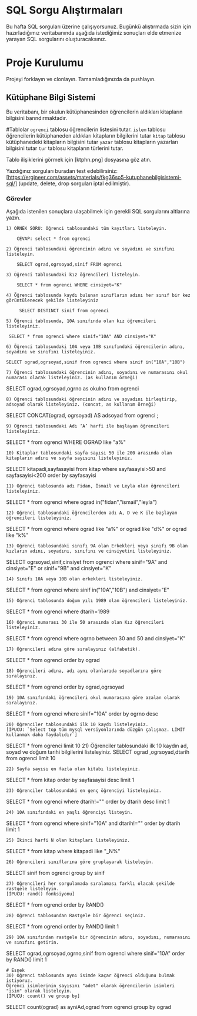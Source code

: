 # SQL Sorgu Alıştırmaları

Bu hafta SQL sorguları üzerine çalışıyorsunuz. Bugünkü alıştırmada sizin için hazırladığımız veritabanında aşağıda istediğimiz sonuçları elde etmenize yarayan SQL sorgularını oluşturacaksınız.

# Proje Kurulumu

Projeyi forklayın ve clonlayın. Tamamladığınızda da pushlayın.

## Kütüphane Bilgi Sistemi

Bu veritabanı, bir okulun kütüphanesinden öğrencilerin aldıkları kitapların bilgisini barındırmaktadır.

#Tablolar
`ogrenci` tablosu öğrencilerin listesini tutar.
`islem` tablosu öğrencilerin kütüphaneden aldıkları kitapların bilgilerini tutar
`kitap` tablosu kütüphanedeki kitapların bilgisini tutar
`yazar` tablosu kitapların yazarları bilgisini tutar
`tur` tablosu kitapların türlerini tutar.

Tablo ilişiklerini görmek için [ktphn.png] dosyasına göz atın.

Yazdığınız sorguları buradan test edebilirsiniz: [https://ergineer.com/assets/materials/fkg36so5-kutuphanebilgisistemi-sql/] (update, delete, drop sorguları iptal edilmiştir).

### Görevler

Aşağıda istenilen sonuçlara ulaşabilmek için gerekli SQL sorgularını altlarına yazın.

    1) ÖRNEK SORU: Öğrenci tablosundaki tüm kayıtları listeleyin.

    	CEVAP: select * from ogrenci

    2) Öğrenci tablosundaki öğrencinin adını ve soyadını ve sınıfını listeleyin.

    	SELECT ograd,ogrsoyad,sinif FROM ogrenci

    3) Öğrenci tablosundaki kız öğrencileri listeleyin.

    	SELECT * from ogrenci WHERE cinsiyet="K"

    4) Öğrenci tablosunda kaydı bulunan sınıfların adını her sınıf bir kez görüntülenecek şekilde listeleyiniz

    	 SELECT DISTINCT sinif from ogrenci

    5) Öğrenci tablosunda, 10A sınıfında olan kız öğrencileri listeleyiniz.

     SELECT * from ogrenci where sinif="10A" AND cinsiyet="K"

    6) Öğrenci tablosundaki 10A veya 10B sınıfındaki öğrencilerin adını, soyadını ve sınıfını listeleyiniz.

    SELECT ograd,ogrsoyad,sinif from ogrenci where sinif in("10A","10B")

    7) Öğrenci tablosundaki öğrencinin adını, soyadını ve numarasını okul numarası olarak listeleyiniz. (as kullanım örneği)

SELECT ograd,ogrsoyad,ogrno as okulno from ogrenci

    8) Öğrenci tablosundaki öğrencinin adını ve soyadını birleştirip, adsoyad olarak listeleyiniz. (concat, as kullanım örneği)

SELECT CONCAT(ograd, ogrsoyad) AS adsoyad from ogrenci ;

    9) Öğrenci tablosundaki Adı ‘A’ harfi ile başlayan öğrencileri listeleyiniz.

SELECT \* from ogrenci WHERE OGRAD like "a%"

    10) Kitaplar tablosundaki sayfa sayısı 50 ile 200 arasında olan kitapların adını ve sayfa sayısını listeleyiniz.

SELECT kitapadi,sayfasayisi from kitap where sayfasayisi>50 and sayfasayisi<200 order by sayfasayisi

    11) Öğrenci tablosunda adı Fidan, İsmail ve Leyla olan öğrencileri listeleyiniz.

SELECT \* from ogrenci where ograd in("fidan","ismail","leyla")

    12) Öğrenci tablosundaki öğrencilerden adı A, D ve K ile başlayan öğrencileri listeleyiniz.

SELECT \* from ogrenci where ograd like "a%" or ograd like "d%" or ograd like "k%"

    13) Öğrenci tablosundaki sınıfı 9A olan Erkekleri veya sınıfı 9B olan kızların adını, soyadını, sınıfını ve cinsiyetini listeleyiniz.

SELECT ogrsoyad,sinif,cinsiyet from ogrenci where sinif="9A" and cinsiyet="E" or sinif="9B" and cinsiyet="K"

    14) Sınıfı 10A veya 10B olan erkekleri listeleyiniz.

SELECT \* from ogrenci where sinif in("10A","10B") and cinsiyet="E"

    15) Öğrenci tablosunda doğum yılı 1989 olan öğrencileri listeleyiniz.

SELECT \* from ogrenci where dtarih=1989

    16) Öğrenci numarası 30 ile 50 arasında olan Kız öğrencileri listeleyiniz.

SELECT \* from ogrenci where ogrno between 30 and 50 and cinsiyet="K"

    17) Öğrencileri adına göre sıralayınız (alfabetik).

SELECT \* from ogrenci order by ograd

    18) Öğrencileri adına, adı aynı olanlarıda soyadlarına göre sıralayınız.

SELECT \* from ogrenci order by ograd,ogrsoyad

    19) 10A sınıfındaki öğrencileri okul numarasına göre azalan olarak sıralayınız.

SELECT \* from ogrenci where sinif="10A" order by ogrno desc

    20) Öğrenciler tablosundaki ilk 10 kaydı listeleyiniz.
    [İPUCU: `Select top tüm mysql versiyonlarında düzgün çalışmaz. LİMİT kullanmak daha faydalıdır`]

SELECT \* from ogrenci limit 10 21) Öğrenciler tablosundaki ilk 10 kaydın ad, soyad ve doğum tarihi bilgilerini listeleyiniz.
SELECT ograd ,ogrsoyad,dtarih from ogrenci limit 10

    22) Sayfa sayısı en fazla olan kitabı listeleyiniz.

SELECT \* from kitap order by sayfasayisi desc limit 1

    23) Öğrenciler tablosundaki en genç öğrenciyi listeleyiniz.

SELECT \* from ogrenci where dtarih!="" order by dtarih desc limit 1

    24) 10A sınıfındaki en yaşlı öğrenciyi listeyin.

SELECT \* from ogrenci where sinif="10A" and dtarih!="" order by dtarih limit 1

    25) İkinci harfi N olan kitapları listeleyiniz.

SELECT \* from kitap where kitapadi like "\_N%"

    26) Öğrencileri sınıflarına göre gruplayarak listeleyin.

SELECT sinif from ogrenci group by sinif

    27) Öğrencileri her sorgulamada sıralaması farklı olacak şekilde rastgele listeleyin.
    [İPUCU: rand() fonksiyonu]

SELECT \* from ogrenci order by RAND()

    28) Öğrenci tablosundan Rastgele bir öğrenci seçiniz.

SELECT \* from ogrenci order by RAND() limit 1

    29) 10A sınıfından rastgele bir öğrencinin adını, soyadını, numarasını ve sınıfını getirin.

SELECT ograd,ogrsoyad,ogrno,sinif from ogrenci where sinif="10A" order by RAND() limit 1

    # Esnek
    30) Öğrenci tablosunda aynı isimde kaçar öğrenci olduğunu bulmak istiyoruz.
    Öğrenci isimlerinin sayısını "adet" olarak öğrencilerin isimleri "isim" olarak listeleyin.
    [İPUCU: count() ve group by]

SELECT count(ograd) as ayniAd,ograd from ogrenci group by ograd
